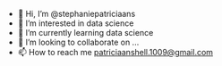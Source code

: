 - 👋 Hi, I’m @stephaniepatriciaans
- 👀 I’m interested in data science
- 🌱 I’m currently learning data science
- 💞️ I’m looking to collaborate on ...
- 📫 How to reach me patriciaanshell.1009@gmail.com

<!---
stephaniepatriciaans/stephaniepatriciaans is a ✨ special ✨ repository because its `README.md` (this file) appears on your GitHub profile.
You can click the Preview link to take a look at your changes.
--->
